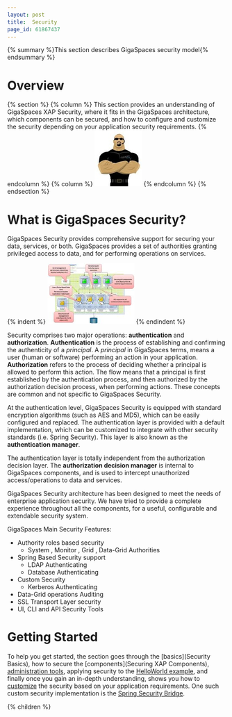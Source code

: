 ```yaml
---
layout: post
title:  Security
page_id: 61867437
---
```


{% summary %}This section describes GigaSpaces security model{% endsummary %}

# Overview

{% section %}
{% column %}
This section provides an understanding of GigaSpaces XAP Security, where it fits in the GigaSpaces architecture, which components can be secured, and how to configure and customize the security depending on your application security requirements.
{% endcolumn %}
{% column %}
![security-logo.jpg](/attachment_files/security-logo.jpg)
{% endcolumn %}
{% endsection %}

# What is GigaSpaces Security?

GigaSpaces Security provides comprehensive support for securing your data, services, or both. GigaSpaces provides a set of authorities granting privileged access to data, and for performing operations on services.

{% indent %}
![security_ovreview.jpg](/attachment_files/security_ovreview.jpg)
{% endindent %}

Security comprises two major operations: **authentication** and **authorization**. **Authentication** is the process of establishing and confirming the authenticity of a _principal_. A _principal_ in GigaSpaces terms, means a user (human or software) performing an action in your application. **Authorization** refers to the process of deciding whether a principal is allowed to perform this action. The flow means that a principal is first established by the authentication process, and then authorized by the authorization decision process, when performing actions. These concepts are common and not specific to GigaSpaces Security.

At the authentication level, GigaSpaces Security is equipped with standard encryption algorithms (such as AES and MD5), which can be easily configured and replaced. The authentication layer is provided with a default implementation, which can be customized to integrate with other security standards (i.e. Spring Security). This layer is also known as the **authentication manager**.

The authentication layer is totally independent from the authorization decision layer. The **authorization decision manager** is internal to GigaSpaces components, and is used to intercept unauthorized access/operations to data and services.

GigaSpaces Security architecture has been designed to meet the needs of enterprise application security. We have tried to provide a complete experience throughout all the components, for a useful, configurable and extendable security system.

GigaSpaces Main Security Features:

- Authority roles based security
    - System , Monitor , Grid , Data-Grid Authorities
- Spring Based Security support
    - LDAP Authenticating
    - Database Authenticating
- Custom Security
    - Kerberos Authenticating
- Data-Grid operations Auditing
- SSL Transport Layer security
- UI, CLI and API Security Tools

# Getting Started

To help you get started, the section goes through the [basics](Security Basics), how to secure the [components](Securing XAP Components), [administration tools](/xap96/security-administration.html), applying security to the [HelloWorld example](/xap96/securing-the-helloworld-example.html), and finally once you gain an in-depth understanding, shows you how to [customize](/xap96/custom-security.html) the security based on your application requirements. One such custom security implementation is the [Spring Security Bridge](/xap96/spring-security-bridge.html).

{% children %}

